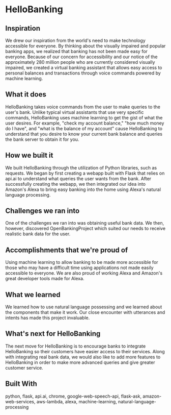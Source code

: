# HelloBanking
## Inspiration
We drew our inspiration from the world's need to make technology accessible for everyone. By thinking about the visually impaired and popular banking apps, we realized that banking has not been made easy for everyone. Because of our concern for accessibility and our notice of the approximately 280 million people who are currently considered visually impaired, we created a virtual banking assistant that allows easy access to personal balances and transactions through voice commands powered by machine learning.

## What it does
HelloBanking takes voice commands from the user to make queries to the user's bank. Unlike typical virtual assistants that use very specific commands, HelloBanking uses machine learning to get the gist of what the user desires. For example, "check my account balance," "how much money do I have", and "what is the balance of my account" cause HelloBanking to understand that you desire to know your current bank balance and queries the bank server to obtain it for you.

## How we built it
We built HelloBanking through the utilization of Python libraries, such as requests. We began by first creating a webapp built with Flask that relies on api.ai to understand what queries the user wants from the bank. After successfully creating the webapp, we then integrated our idea into Amazon's Alexa to bring easy banking into the home using Alexa's natural language processing.

## Challenges we ran into
One of the challenges we ran into was obtaining useful bank data. We then, however, discovered OpenBankingProject which suited our needs to receive realistic bank data for the user.

## Accomplishments that we're proud of
Using machine learning to allow banking to be made more accessible for those who may have a difficult time using applications not made easily accessible to everyone. We are also proud of working Alexa and Amazon's great developer tools made for Alexa.

## What we learned
We learned how to use natural language possessing and we learned about the components that make it work. Our close encounter with utterances and intents has made this project invaluable.

## What's next for HelloBanking
The next move for HelloBanking is to encourage banks to integrate HelloBanking so their customers have easier access to their services. Along with integrating real bank data, we would also like to add more features to HelloBanking in order to make more advanced queries and give greater customer service.

## Built With
python,
flask,
api.ai,
chrome,
google-web-speech-api,
flask-ask,
amazon-web-services,
aws-lambda,
alexa,
machine-learning,
natural-language-processing
